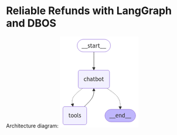 # Reliable Refunds with LangGraph and DBOS

Architecture diagram:
![LangGraph diagram](architect.png)